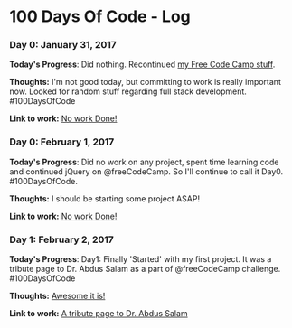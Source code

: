 # 100 Days Of Code - Log

### Day 0: January 31, 2017

**Today's Progress**: Did nothing. Recontinued [my Free Code Camp stuff](https://www.freecodecamp.com/quswar).

**Thoughts:** I'm not good today, but committing to work is really important now. Looked for random stuff regarding full stack development. #100DaysOfCode

**Link to work:** [No work Done!](https://twitter.com/QuswarAbid/status/826443793629057028)

### Day 0: February 1, 2017

**Today's Progress**: Did no work on any project, spent time learning code and continued jQuery on @freeCodeCamp. So I'll continue to call it Day0. #100DaysOfCode.

**Thoughts:** I should be starting some project ASAP!

**Link to work:** [No work Done!](https://twitter.com/QuswarAbid/status/826711187198976000)


### Day 1: February 2, 2017

**Today's Progress**: Day1: Finally 'Started' with my first project. It was a tribute page to Dr. Abdus Salam as a part of @freeCodeCamp challenge. #100DaysOfCode

**Thoughts:** [Awesome it is!](https://twitter.com/QuswarAbid/status/827151483917500416)

**Link to work:** [A tribute page to Dr. Abdus Salam](https://codepen.io/quswar/pen/QdmrZG)

